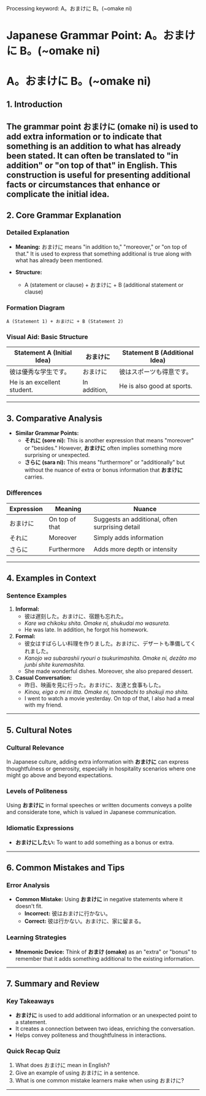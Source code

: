 Processing keyword: A。おまけに B。(~omake ni)
# Japanese Grammar Point: A。おまけに B。(~omake ni)
# A。おまけに B。(~omake ni)
## 1. Introduction
The grammar point **おまけに (omake ni)** is used to add extra information or to indicate that something is an addition to what has already been stated. It can often be translated to "in addition" or "on top of that" in English. This construction is useful for presenting additional facts or circumstances that enhance or complicate the initial idea.
---
## 2. Core Grammar Explanation
### Detailed Explanation
- **Meaning:** おまけに means "in addition to," "moreover," or "on top of that." It is used to express that something additional is true along with what has already been mentioned.
  
- **Structure:** 
  - A (statement or clause) + おまけに + B (additional statement or clause)
  
### Formation Diagram
```
A (Statement 1) + おまけに + B (Statement 2)
```
### Visual Aid: Basic Structure
| Statement A (Initial Idea)  | おまけに     | Statement B (Additional Idea)  |
|--------------------------|-----------|---------------------------|
| 彼は優秀な学生です。               | おまけに      | 彼はスポーツも得意です。               |
| He is an excellent student. | In addition, | He is also good at sports. |
---
## 3. Comparative Analysis
- **Similar Grammar Points:**
  - **それに (sore ni):** This is another expression that means "moreover" or "besides." However, **おまけに** often implies something more surprising or unexpected.
  - **さらに (sara ni):** This means "furthermore" or "additionally" but without the nuance of extra or bonus information that **おまけに** carries.
### Differences
| Expression | Meaning         | Nuance                          |
|------------|----------------|---------------------------------|
| おまけに     | On top of that | Suggests an additional, often surprising detail  |
| それに      | Moreover       | Simply adds information          |
| さらに      | Furthermore     | Adds more depth or intensity     |
---
## 4. Examples in Context
### Sentence Examples
1. **Informal:**
   - 彼は遅刻した。おまけに、宿題も忘れた。
   - *Kare wa chikoku shita. Omake ni, shukudai mo wasureta.*
   - He was late. In addition, he forgot his homework.
2. **Formal:**
   - 彼女はすばらしい料理を作りました。おまけに、デザートも準備してくれました。
   - *Kanojo wa subarashii ryouri o tsukurimashita. Omake ni, dezāto mo junbi shite kuremashita.*
   - She made wonderful dishes. Moreover, she also prepared dessert.
3. **Casual Conversation:**
   - 昨日、映画を見に行った。おまけに、友達と食事もした。
   - *Kinou, eiga o mi ni itta. Omake ni, tomodachi to shokuji mo shita.*
   - I went to watch a movie yesterday. On top of that, I also had a meal with my friend.
---
## 5. Cultural Notes
### Cultural Relevance
In Japanese culture, adding extra information with **おまけに** can express thoughtfulness or generosity, especially in hospitality scenarios where one might go above and beyond expectations. 
### Levels of Politeness
Using **おまけに** in formal speeches or written documents conveys a polite and considerate tone, which is valued in Japanese communication. 
### Idiomatic Expressions
- **おまけにしたい:** To want to add something as a bonus or extra.
---
## 6. Common Mistakes and Tips
### Error Analysis
- **Common Mistake:** Using **おまけに** in negative statements where it doesn't fit.
  - **Incorrect:** 彼はおまけに行かない。
  - **Correct:** 彼は行かない。おまけに、家に留まる。
  
### Learning Strategies
- **Mnemonic Device:** Think of **おまけ (omake)** as an "extra" or "bonus" to remember that it adds something additional to the existing information.
---
## 7. Summary and Review
### Key Takeaways
- **おまけに** is used to add additional information or an unexpected point to a statement.
- It creates a connection between two ideas, enriching the conversation.
- Helps convey politeness and thoughtfulness in interactions.
### Quick Recap Quiz
1. What does おまけに mean in English?
2. Give an example of using おまけに in a sentence.
3. What is one common mistake learners make when using おまけに?
---
